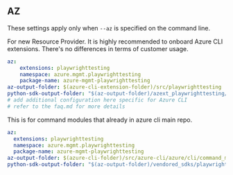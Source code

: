 ## AZ

These settings apply only when `--az` is specified on the command line.

For new Resource Provider. It is highly recommended to onboard Azure CLI extensions. There's no differences in terms of customer usage. 

``` yaml $(az) && $(target-mode) != 'core'
az:
    extensions: playwrighttesting
    namespace: azure.mgmt.playwrighttesting
    package-name: azure-mgmt-playwrighttesting
az-output-folder: $(azure-cli-extension-folder)/src/playwrighttesting
python-sdk-output-folder: "$(az-output-folder)/azext_playwrighttesting/vendored_sdks/playwrighttesting"
# add additional configuration here specific for Azure CLI
# refer to the faq.md for more details
```



This is for command modules that already in azure cli main repo. 
``` yaml $(az) && $(target-mode) == 'core'
az:
  extensions: playwrighttesting
  namespace: azure.mgmt.playwrighttesting
  package-name: azure-mgmt-playwrighttesting
az-output-folder: $(azure-cli-folder)/src/azure-cli/azure/cli/command_modules/playwrighttesting
python-sdk-output-folder: "$(az-output-folder)/vendored_sdks/playwrighttesting"
``` 
